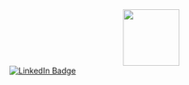 <div id="header" align="center">
  <img src="![](https://media.giphy.com/media/VbnUQpnihPSIgIXuZv/giphy.gif)" width="100"/>
</div>
<!-- ![](http://i.imgur.com/OUkLi.gif) -->

<div>
  <a href="www.linkedin.com/in/muhammed-gamall">
    <img src="https://img.shields.io/badge/LinkedIn-blue?style=for-the-badge&logo=linkedin&logoColor=white" alt="LinkedIn Badge"/>
  </a>
</div>
